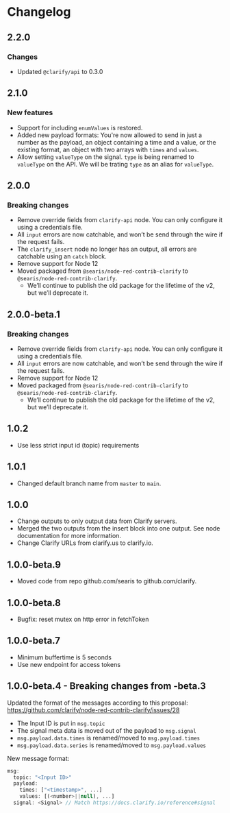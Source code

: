# Changelog

## 2.2.0

### Changes

- Updated `@clarify/api` to 0.3.0

## 2.1.0

### New features

- Support for including `enumValues` is restored.
- Added new payload formats: You're now allowed to send in just a number as the payload, an object containing a time and a value, or the existing format, an object with two arrays with `times` and `values`.
- Allow setting `valueType` on the signal. `type` is being renamed to `valueType` on the API. We will be trating `type` as an alias for `valueType`.

## 2.0.0

### Breaking changes

- Remove override fields from `clarify-api` node. You can only configure it using a credentials file.
- All `input` errors are now catchable, and won’t be send through the wire if the request fails.
- The `clarify_insert` node no longer has an output, all errors are catchable using an `catch` block.
- Remove support for Node 12
- Moved packaged from `@searis/node-red-contrib-clarify` to `@searis/node-red-contrib-clarify`.
  - We’ll continue to publish the old package for the lifetime of the v2, but we’ll deprecate it.

## 2.0.0-beta.1

### Breaking changes

- Remove override fields from `clarify-api` node. You can only configure it using a credentials file.
- All `input` errors are now catchable, and won’t be send through the wire if the request fails.
- Remove support for Node 12
- Moved packaged from `@searis/node-red-contrib-clarify` to `@searis/node-red-contrib-clarify`.
  - We’ll continue to publish the old package for the lifetime of the v2, but we’ll deprecate it.

## 1.0.2

- Use less strict input id (topic) requirements

## 1.0.1

- Changed default branch name from `master` to `main`.

## 1.0.0

- Change outputs to only output data from Clarify servers.
- Merged the two outputs from the insert block into one output. See node documentation for more information.
- Change Clarify URLs from clarify.us to clarify.io.

## 1.0.0-beta.9

- Moved code from repo github.com/searis to github.com/clarify.

## 1.0.0-beta.8

- Bugfix: reset mutex on http error in fetchToken

## 1.0.0-beta.7

- Minimum buffertime is 5 seconds
- Use new endpoint for access tokens

## 1.0.0-beta.4 - Breaking changes from -beta.3

Updated the format of the messages according to this proposal: https://github.com/clarify/node-red-contrib-clarify/issues/28

- The Input ID is put in `msg.topic`
- The signal meta data is moved out of the payload to `msg.signal`
- `msg.payload.data.times` is renamed/moved to `msg.payload.times`
- `msg.payload.data.series` is renamed/moved to `msg.payload.values`

New message format:

```js
msg:
  topic: "<Input ID>"
  payload:
    times: ["<timestamp>", ...]
    values: [(<number>||null), ...]
  signal: <Signal> // Match https://docs.clarify.io/reference#signal
```
